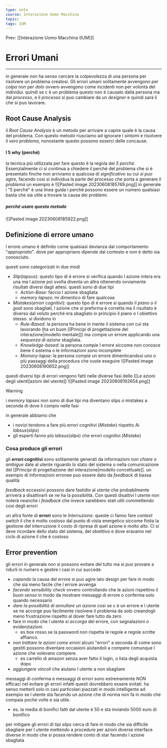 ```yaml
---
type: nota
course: Interazione Uomo Macchina
topic: 
tags: IUM
---
```


Prev: [[Interazione Uomo Macchina (IUM)]]

# Errori Umani
---
in generale non ha senso cercare la colpevolezza di una persona per risolvere un problema creatosi. Gli errori umani solitamente avvengono per _colpa_ non per _dolo_ ovvero avvengono come incidenti non per volontà del individui. quindi se c è un problema questo non è causato dalla persona ma dal _processo_, e il _processo_ si puo cambiare da un _designer_ e quindi sarà li che si puo lavorare.

## Root Cause Analysis
 il _Root Cause Analysis_ è un metodo per arrivare a capire quale è la causa del problema. Con questo metodo riusciamo ad ignorare i _sintomi_ e risolvere il _vero problema_, nonostante questo possono esserci delle concause.
#### I 5 why (perché)
la tecnica più utilizzata per fare questo è la regola dei _5 perché_. Essenzialmente ci si continua a chiedere il perché del problema che si è presentato finche non arriviamo a qualcosa di _significativo_ su cui _si puo agire_, facendo cosi si individua la parte del processo che porta a generare il _problema_
un esempio è
![[Pasted image 20230608185749.png]]
in generale i "5 perché" è una linea guida i perché possono essere un numero qualsiasi basta che sia utile a trovare la causa dei problemi.
##### perché usare questo metodo
![[Pasted image 20230608185922.png]]


## Definizione di errore umano
l errore umano è definito come qualsiasi devianza dal comportamento "_appropriato_". dove per appropriano dipende dal contesto e non é detto sia conosciuto.

questi sono categorizati in due modi
- _Slip_(_lapsus_): questo tipo di è errore si verifica quando l azione intera era una ma l azione poi svolta diventa un altra ottenendo ovviamente risultati diversi dagli attesi. questi sono di due tipi
	- _Action-Base_: faccio l azione sbagliata
	- _memory lapses_: mi dimentico di fare qualcosa
- _Mistakes_(_errori cognitivi_): questo tipo di è errore si quando il _piano o il goal_ sono sbagliati, l azione che si preforma è corretta ma il risultato è diverso dal voluto perché era sbagliato in principio il piano o l obiettivo stesso. si dividono in 
	- _Rule-Based_: la persona ha bene in mente il sistema con cui sta lavorando (ha un buon [[Principi di progettazione del interazione|modello mentale]]) ma compie un errore applicando una _sequenza di azione_ sbagliata.
	- _Knowledge-based_: la persona compie l errore siccome non conosce bene il sistema o le informazioni sono incomplete
	- _Momory-lapse_: la persona compie un errore dimenticandosi uno o più passaggi della procedura che vuole eseguire
![[Pasted image 20230608190652.png]]

questi diversi tipi di errori vengono fatti nelle diverse fasi delle [[Le azioni degli utenti|azioni del utente]]
![[Pasted image 20230608192654.png]]
> [!warning] 
> i _memory lapses_ non sono di due tipi ma diventano slips o mistakes a seconda di dove li compio nelle fasi

in generale abbiamo che 
- i novizi tendono a fare più errori cognitivi (_Mistake_) rispetto Ai _labsus_(_slips_)
- gli esperti fanno più _labsus_(_slips_) che errori cognitivi (_Mistake_) 

### Cosa produce gli errori
gli __errori cognitivi__ sono solitamente generati da informazioni _non chiare o ambigue_ date al utente riguardo lo stato del sistema o nella comunicazione del [[Principi di progettazione del interazione|modello concettuale]]. 
un esempio di informazioni erronee puo essere dato da _feedback_ di bassa qualità 

_feedback_ eccessivi possono dare fastidio al utente che probabilmente arriverà a disattivarli se ne ha la possibilità. Con questi disattivi l utente non noterà neanche i _feadback_ che invece sarebbero stati utili commettendo cosi degli errori 


un altra fonte di __errori__ sono le _Interruzione_. queste ci fanno fare _context switch_ il che è molto costoso dal punto di vista energetico siccome finita la gestione del interruzione il costo di ripresa di quel azione è molto alto. Ci si deve ricordare dello stato del sistema, del obiettivo e dove eravamo nel ciclo di azione il che è costoso



## Error prevention
gli errori in generale non si possono evitare del tutto ma si puo provare a ridurli in numero e gestire i casi in cui succede.
- _capendo_ la causa del errore si puo agire lato design per fare in modo che sia meno facile che l errore avvenga
- _facendo sensibility check_ ovvero controllando che le azioni rispettino il _buon senso_ in modo da mostrare messaggi di errore o conferma solo quando necessario
- _dare la possibilità di annullare un azione_ cosi se c è un errore e l utente se ne accorge puo facilmente risolvere il problema da solo creandogli meno frustrazione rispetto al dover fare tutto da zero
- fare in modo che l utente _si accorga_ del errore, con segnalazioni o evidenziazioni
	- es box rosso se la password non rispetta le regole e regole scritte affianco.
- _non trattare le azioni come errori_ alcuni "errori" a seconda di come sono gestiti possono diventare occasioni aiutandoli a compere comunque l azione che volevano compiere.
	- es carrello di amazon senza aver fatto il login, o lista degli acquista dopo
- _aggiungere vincoli_ che aiutano l utente a non sbagliare


messaggi di conferma e messaggi di errori sono estremamente _NON_ efficaci nel evitare gli errori infatti questi dovrebbero essere evitati. 
ha senso metterli solo in casi particolari piazzati in modo intelligente ad esempio se l utente sta facendo un azione che di norma non fa in modo che compaia poche volte e sia utile.
- es. la media di bonifici fatti dal utente è 50 e sta inviando 5000 euro di bonifico


per mitigare gli errori di tipi _slips_ cerca di fare in modo che sia difficile sbagliare per l utente mettendo a procedure per azioni diverse interface diverse in modo che si possa rendere conto di star facendo l azione sbagliata